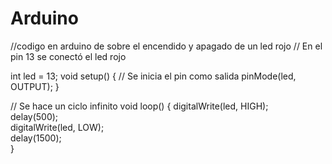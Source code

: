 # Arduino
//codigo en arduino de sobre el encendido y apagado de un led rojo
// En el pin 13 se conectó el led rojo

int led = 13;
void setup() {
  // Se inicia el pin como salida
  pinMode(led, OUTPUT);
}

// Se hace un ciclo infinito
void loop() {
  digitalWrite(led, HIGH);  
  delay(500);               
  digitalWrite(led, LOW);   
  delay(1500);              
}

